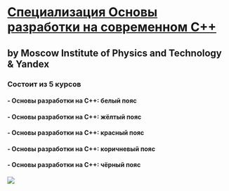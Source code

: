 # [Специализация Основы разработки на современном C++](https://www.coursera.org/specializations/c-plus-plus-modern-development/)
## by Moscow  Institute of Physics and Technology & Yandex

### Состоит из 5 курсов

#### - Основы разработки на C++: белый пояс
#### - Основы разработки на C++: жёлтый пояс
#### - Основы разработки на C++: красный пояс
#### - Основы разработки на C++: коричневый пояс
#### - Основы разработки на C++: чёрный пояс

<p>
    <a href="https://www.coursera.org/specializations/c-plus-plus-modern-development">
        <img src="https://github.com/samarec1812/Laborotory3sem/Coursera/blob/masterimg/coursera_c++.jpg">
    </a>
</p>
